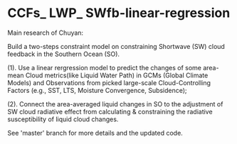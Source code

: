 # CCFs_ LWP_ SWfb-linear-regression 
Main research of Chuyan: 

Build a two-steps constraint model on constraining Shortwave (SW) cloud feedback in the Southern Ocean (SO). 

(1). Use a linear rergression model to predict the changes of some area-mean Cloud metrics(like Liquid Water Path) in GCMs (Global Climate Models) and Observations from picked large-scale Cloud-Controlling Factors (e.g., SST, LTS, Moisture Convergence, Subsidence); 

(2). Connect the area-averaged liquid changes in SO to the adjustment of SW cloud radiative effect from calculating & constraining the radiative susceptibility of liquid cloud changes.

See 'master' branch for more details and the updated code. 
 
